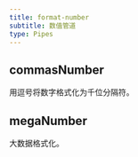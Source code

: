 ```yaml
---
title: format-number
subtitle: 数值管道
type: Pipes
---
```


## commasNumber

用逗号将数字格式化为千位分隔符。

[comment]: <demo(commas-number)>

## megaNumber

大数据格式化。

[comment]: <demo(mega-number)>
